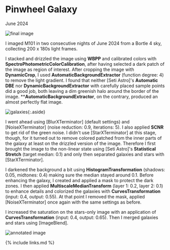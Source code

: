 # Pinwheel Galaxy

June 2024

![final image](final.png)

I imaged M101 in two consecutive nights of June 2024 from a Bortle 4 sky,
collecting 200 x 180s light frames.

I stacked and drizzled the image using **WBPP** and calibrated colors with
**SpectroPhotometricColorCalibration**, after having selected a dark patch of
the image as region of interest. After cropping the image with **DynamicCrop**,
I used **AutomaticBackgroundExtractor** (function degree: 4) to remove the light
gradient. I found that neither [Seti Astro]'s **Automatic DBE** nor
**DynamicBackgroundExtractor** with carefully placed sample points did a good
job, both leaving a dim greenish halo around the border of the image.
****AutomaticBackgroundExtractor**, on the contrary, produced an almost
perfectly flat image.

![galaxies](galaxy.png){:.aside}

I went ahead using [BlurXTerminator] (default settings) and [NoiseXTerminator]
(noise reduction: 0.9, iterations: 5). I also applied **SCNR** to get rid of the
green noise. I didn't use [StarXTerminator] at this stage, though, for it turned
out to remove colored patched from the inner parts of the galaxy at least on the
drizzled version of the image. Therefore I first brought the image to the
non-linear state using [Seti Astro]'s **Statistical Stretch** (target median: 0.1)
and only then separated galaxies and stars with [StarXTerminator].

I darkened the background a bit using **HistogramTransformation** (shadows:
0.05, midtones: 0.4) making sure the median stayed around 0.1. Before enhancing
the galaxy, I created and applied a mask to protect the dark zones. I then
applied **MultiscaleMedianTransform** (layer 1: 0.2, layer 2: 0.1) to enhance
details and colorized the galaxies with **CurvesTransformation** (input: 0.4,
output: 0.55). At that point I removed the mask, applied [NoiseXTerminator] once
again with the same settings as before.

I increased the saturation on the stars-only image with an application of
**CurvesTransformation** (input: 0.4, output: 0.65). Then I merged galaxies and
stars using [ImageBlend].

![annotated image](final_annotated.png)

{% include links.md %}
